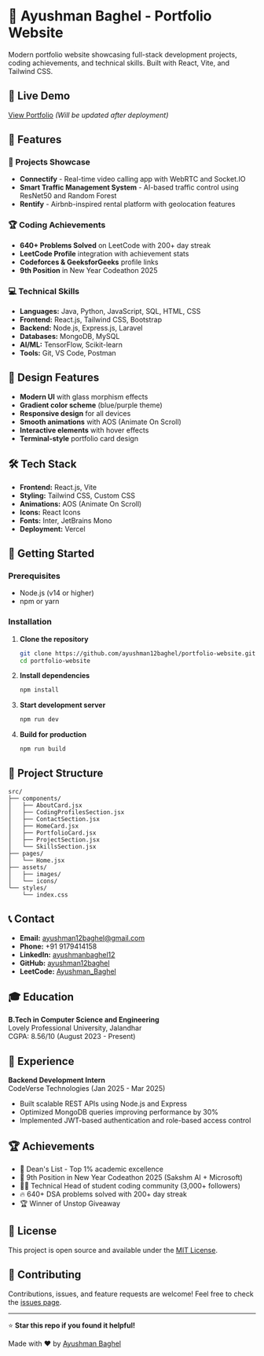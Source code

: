 # 🚀 Ayushman Baghel - Portfolio Website

Modern portfolio website showcasing full-stack development projects, coding achievements, and technical skills. Built with React, Vite, and Tailwind CSS.

## 🌟 Live Demo

[View Portfolio](https://ayushmanbaghel.netlify.app/) _(Will be updated after deployment)_

## 🎯 Features

### 📂 Projects Showcase

- **Connectify** - Real-time video calling app with WebRTC and Socket.IO
- **Smart Traffic Management System** - AI-based traffic control using ResNet50 and Random Forest
- **Rentify** - Airbnb-inspired rental platform with geolocation features

### 🏆 Coding Achievements

- **640+ Problems Solved** on LeetCode with 200+ day streak
- **LeetCode Profile** integration with achievement stats
- **Codeforces & GeeksforGeeks** profile links
- **9th Position** in New Year Codeathon 2025

### 💻 Technical Skills

- **Languages:** Java, Python, JavaScript, SQL, HTML, CSS
- **Frontend:** React.js, Tailwind CSS, Bootstrap
- **Backend:** Node.js, Express.js, Laravel
- **Databases:** MongoDB, MySQL
- **AI/ML:** TensorFlow, Scikit-learn
- **Tools:** Git, VS Code, Postman

## 🎨 Design Features

- **Modern UI** with glass morphism effects
- **Gradient color scheme** (blue/purple theme)
- **Responsive design** for all devices
- **Smooth animations** with AOS (Animate On Scroll)
- **Interactive elements** with hover effects
- **Terminal-style** portfolio card design

## 🛠️ Tech Stack

- **Frontend:** React.js, Vite
- **Styling:** Tailwind CSS, Custom CSS
- **Animations:** AOS (Animate On Scroll)
- **Icons:** React Icons
- **Fonts:** Inter, JetBrains Mono
- **Deployment:** Vercel

## 🚀 Getting Started

### Prerequisites

- Node.js (v14 or higher)
- npm or yarn

### Installation

1. **Clone the repository**

   ```bash
   git clone https://github.com/ayushman12baghel/portfolio-website.git
   cd portfolio-website
   ```

2. **Install dependencies**

   ```bash
   npm install
   ```

3. **Start development server**

   ```bash
   npm run dev
   ```

4. **Build for production**
   ```bash
   npm run build
   ```

## 📁 Project Structure

```
src/
├── components/
│   ├── AboutCard.jsx
│   ├── CodingProfilesSection.jsx
│   ├── ContactSection.jsx
│   ├── HomeCard.jsx
│   ├── PortfolioCard.jsx
│   ├── ProjectSection.jsx
│   └── SkillsSection.jsx
├── pages/
│   └── Home.jsx
├── assets/
│   ├── images/
│   └── icons/
└── styles/
    └── index.css
```

## 📞 Contact

- **Email:** ayushman12baghel@gmail.com
- **Phone:** +91 9179414158
- **LinkedIn:** [ayushmanbaghel12](https://linkedin.com/in/ayushmanbaghel12)
- **GitHub:** [ayushman12baghel](https://github.com/ayushman12baghel)
- **LeetCode:** [Ayushman_Baghel](https://leetcode.com/u/Ayushman_Baghel/)

## 🎓 Education

**B.Tech in Computer Science and Engineering**  
Lovely Professional University, Jalandhar  
CGPA: 8.56/10 (August 2023 - Present)

## 💼 Experience

**Backend Development Intern**  
CodeVerse Technologies (Jan 2025 - Mar 2025)

- Built scalable REST APIs using Node.js and Express
- Optimized MongoDB queries improving performance by 30%
- Implemented JWT-based authentication and role-based access control

## 🏆 Achievements

- 🥇 Dean's List - Top 1% academic excellence
- 🥉 9th Position in New Year Codeathon 2025 (Sakshm AI + Microsoft)
- 👨‍💻 Technical Head of student coding community (3,000+ followers)
- 🔥 640+ DSA problems solved with 200+ day streak
- 🏆 Winner of Unstop Giveaway

## 📄 License

This project is open source and available under the [MIT License](LICENSE).

## 🤝 Contributing

Contributions, issues, and feature requests are welcome! Feel free to check the [issues page](https://github.com/ayushman12baghel/portfolio-website/issues).

---

⭐ **Star this repo if you found it helpful!**

Made with ❤️ by [Ayushman Baghel](https://github.com/ayushman12baghel)
